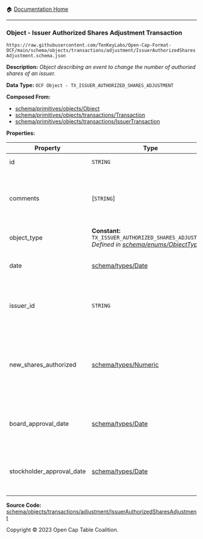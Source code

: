 :house: [Documentation Home](../../../../../README.md)

---

### Object - Issuer Authorized Shares Adjustment Transaction

`https://raw.githubusercontent.com/TenKeyLabs/Open-Cap-Format-OCF/main/schema/objects/transactions/adjustment/IssuerAuthorizedSharesAdjustment.schema.json`

**Description:** _Object describing an event to change the number of authoried shares of an issuer._

**Data Type:** `OCF Object - TX_ISSUER_AUTHORIZED_SHARES_ADJUSTMENT`

**Composed From:**

- [schema/primitives/objects/Object](../../../primitives/objects/Object.md)
- [schema/primitives/objects/transactions/Transaction](../../../primitives/objects/transactions/Transaction.md)
- [schema/primitives/objects/transactions/IssuerTransaction](../../../primitives/objects/transactions/IssuerTransaction.md)

**Properties:**

| Property                  | Type                                                                                                                            | Description                                                                             | Required   |
| ------------------------- | ------------------------------------------------------------------------------------------------------------------------------- | --------------------------------------------------------------------------------------- | ---------- |
| id                        | `STRING`                                                                                                                        | Identifier for the object                                                               | `REQUIRED` |
| comments                  | [`STRING`]                                                                                                                      | Unstructured text comments related to and stored for the object                         | -          |
| object_type               | **Constant:** `TX_ISSUER_AUTHORIZED_SHARES_ADJUSTMENT`</br>_Defined in [schema/enums/ObjectType](../../../enums/ObjectType.md)_ | Object type field                                                                       | `REQUIRED` |
| date                      | [schema/types/Date](../../../types/Date.md)                                                                                     | Date on which the transaction occurred                                                  | `REQUIRED` |
| issuer_id                 | `STRING`                                                                                                                        | Identifier of the Issuer object, a subject of this transaction                          | -          |
| new_shares_authorized     | [schema/types/Numeric](../../../types/Numeric.md)                                                                               | The new number of shares authorized for this issuer as of the event of this transaction | `REQUIRED` |
| board_approval_date       | [schema/types/Date](../../../types/Date.md)                                                                                     | Date on which the board approved the change to the issuer                               | -          |
| stockholder_approval_date | [schema/types/Date](../../../types/Date.md)                                                                                     | Date on which the stockholders approved the change to the issuer                        | -          |

**Source Code:** [schema/objects/transactions/adjustment/IssuerAuthorizedSharesAdjustment](../../../../../../schema/objects/transactions/adjustment/IssuerAuthorizedSharesAdjustment.schema.json)

Copyright © 2023 Open Cap Table Coalition.
